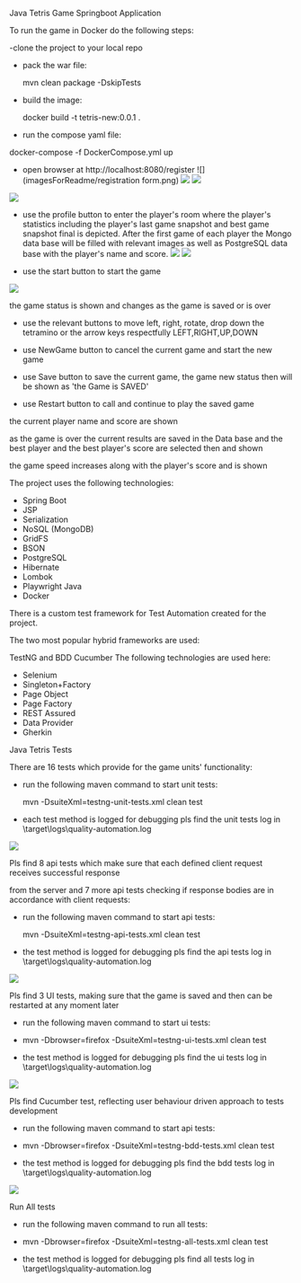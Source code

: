 Java Tetris Game Springboot Application


To run the game in Docker do the following steps:

-clone the project to your local repo 

- pack the war file: 

  mvn clean package -DskipTests

- build the image:

  docker build -t tetris-new:0.0.1 .

- run the compose yaml file:

docker-compose -f DockerCompose.yml up

- open browser at http://localhost:8080/register
![](imagesForReadme/registration form.png)
![](imagesForReadme/registered.png)
![](imagesForReadme/register.png)

![](imagesForReadme/hello.png)

- use the profile button to enter the player's room where the player's statistics 
  including the player's last game snapshot and best game snapshot final is depicted.
  After the first game of each player the Mongo data base will be filled with relevant images
  as well as PostgreSQL data base with the player's name and score.
![](imagesForReadme/admin.png)
![](imagesForReadme/profile.png)

- use the start button to start the game

![](imagesForReadme/tetris.png)

the game status is shown and changes as the game is saved or is over

- use the relevant buttons to move left, right, rotate, drop down the tetramino or the arrow keys respectfully LEFT,RIGHT,UP,DOWN

- use NewGame button to cancel the current game and start the new game

- use Save button to save the current game, the game new status then will be shown as 'the Game is SAVED'

- use Restart button to call and continue to play the saved game

the current player name and score are shown

as the game is over the current results are saved in the Data base and the best player and the best player's score are selected then and shown

the game speed increases along with the player's score and is shown

The project uses the following technologies:

- Spring Boot
- JSP
- Serialization
- NoSQL (MongoDB) 
- GridFS
- BSON
- PostgreSQL
- Hibernate 
- Lombok
- Playwright Java 
- Docker 

There is a custom test framework for Test Automation created for the project. 

The two most popular hybrid frameworks are used: 

TestNG and BDD Cucumber The following technologies are used here:

- Selenium
- Singleton+Factory
- Page Object
- Page Factory
- REST Assured
- Data Provider
- Gherkin

Java Tetris Tests

There are 16 tests which provide for the game units' functionality:

- run the following maven command to start unit tests:
  
  mvn -DsuiteXml=testng-unit-tests.xml clean test

- each test method is logged for debugging pls find the unit tests log in \target\logs\quality-automation.log

![](imagesForReadme/unitTestLog.png)

Pls find 8 api tests which make sure that each defined client request receives successful response

from the server and 7 more api tests checking if response bodies are in accordance with client requests:

- run the following maven command to start api tests:

  mvn -DsuiteXml=testng-api-tests.xml clean test

- the test method is logged for debugging pls find the api tests log in \target\logs\quality-automation.log

![](imagesForReadme/apiTestLog.png)

Pls find 3 UI tests, making sure that the game is saved and then can be restarted at any moment later

- run the following maven command to start ui tests:
  
- mvn -Dbrowser=firefox -DsuiteXml=testng-ui-tests.xml clean test

- the test method is logged for debugging pls find the ui tests log in \target\logs\quality-automation.log

![](imagesForReadme/uiTestLog.png)

Pls find Cucumber test, reflecting user behaviour driven approach to tests development

- run the following maven command to start api tests:

- mvn -Dbrowser=firefox -DsuiteXml=testng-bdd-tests.xml clean test

- the test method is logged for debugging pls find the bdd tests log in \target\logs\quality-automation.log

![](imagesForReadme/bddTestLog.png)

Run All tests


 - run the following maven command to run all tests:

 - mvn -Dbrowser=firefox -DsuiteXml=testng-all-tests.xml clean test

 - the test method is logged for debugging pls find all tests log in \target\logs\quality-automation.log

 